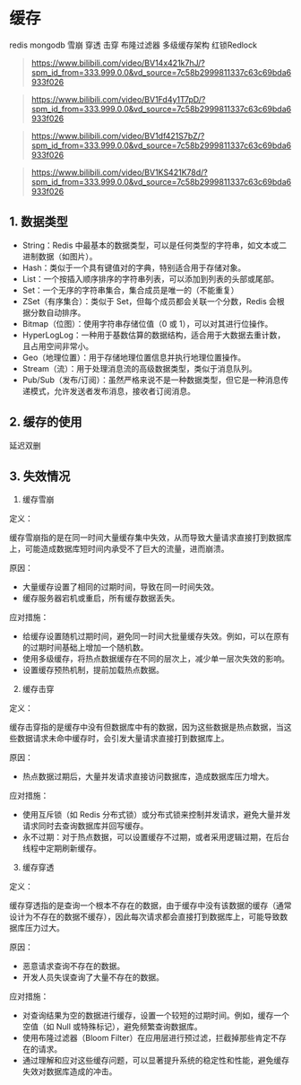 # 缓存
redis mongodb 雪崩 穿透 击穿 布隆过滤器 多级缓存架构
红锁Redlock

> https://www.bilibili.com/video/BV14x421k7hJ/?spm_id_from=333.999.0.0&vd_source=7c58b2999811337c63c69bda6933f026

> https://www.bilibili.com/video/BV1Fd4y1T7pD/?spm_id_from=333.999.0.0&vd_source=7c58b2999811337c63c69bda6933f026

> https://www.bilibili.com/video/BV1df421S7bZ/?spm_id_from=333.999.0.0&vd_source=7c58b2999811337c63c69bda6933f026

> https://www.bilibili.com/video/BV1KS421K78d/?spm_id_from=333.999.0.0&vd_source=7c58b2999811337c63c69bda6933f026

## 1. 数据类型

+ String：Redis 中最基本的数据类型，可以是任何类型的字符串，如文本或二进制数据（如图片）。
+ Hash：类似于一个具有键值对的字典，特别适合用于存储对象。
+ List：一个按插入顺序排序的字符串列表，可以添加到列表的头部或尾部。
+ Set：一个无序的字符串集合，集合成员是唯一的（不能重复）
+ ZSet（有序集合）：类似于 Set，但每个成员都会关联一个分数，Redis 会根据分数自动排序。
+ Bitmap（位图）：使用字符串存储位值（0 或 1），可以对其进行位操作。
+ HyperLogLog：一种用于基数估算的数据结构，适合用于大数据去重计数，且占用空间非常小。
+ Geo（地理位置）：用于存储地理位置信息并执行地理位置操作。
+ Stream（流）：用于处理消息流的高级数据类型，类似于消息队列。
+ Pub/Sub（发布/订阅）：虽然严格来说不是一种数据类型，但它是一种消息传递模式，允许发送者发布消息，接收者订阅消息。

## 2. 缓存的使用
延迟双删

## 3. 失效情况

1. 缓存雪崩

定义：

缓存雪崩指的是在同一时间大量缓存集中失效，从而导致大量请求直接打到数据库上，可能造成数据库短时间内承受不了巨大的流量，进而崩溃。

原因：
+ 大量缓存设置了相同的过期时间，导致在同一时间失效。
+ 缓存服务器宕机或重启，所有缓存数据丢失。

应对措施：
+ 给缓存设置随机过期时间，避免同一时间大批量缓存失效。例如，可以在原有的过期时间基础上增加一个随机数。
+ 使用多级缓存，将热点数据缓存在不同的层次上，减少单一层次失效的影响。
+ 设置缓存预热机制，提前加载热点数据。

2. 缓存击穿

定义：

缓存击穿指的是缓存中没有但数据库中有的数据，因为这些数据是热点数据，当这些数据请求未命中缓存时，会引发大量请求直接打到数据库上。

原因：
+ 热点数据过期后，大量并发请求直接访问数据库，造成数据库压力增大。

应对措施：
+ 使用互斥锁（如 Redis 分布式锁）或分布式锁来控制并发请求，避免大量并发请求同时去查询数据库并回写缓存。
+ 永不过期：对于热点数据，可以设置缓存不过期，或者采用逻辑过期，在后台线程中定期刷新缓存。

3. 缓存穿透

定义：

缓存穿透指的是查询一个根本不存在的数据，由于缓存中没有该数据的缓存（通常设计为不存在的数据不缓存），因此每次请求都会直接打到数据库上，可能导致数据库压力过大。

原因：
+ 恶意请求查询不存在的数据。
+ 开发人员失误查询了大量不存在的数据。

应对措施：
+ 对查询结果为空的数据进行缓存，设置一个较短的过期时间。例如，缓存一个空值（如 Null 或特殊标记），避免频繁查询数据库。
+ 使用布隆过滤器（Bloom Filter）在应用层进行预过滤，拦截掉那些肯定不存在的请求。
+ 通过理解和应对这些缓存问题，可以显著提升系统的稳定性和性能，避免缓存失效对数据库造成的冲击。

